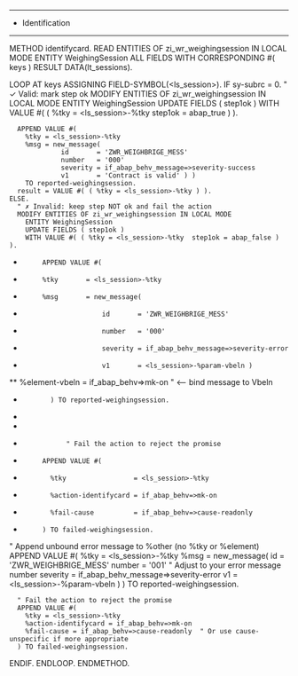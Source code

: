 ***********************************************************************************************************************
* Identification
***********************************************************************************************************************
  METHOD identifycard.
  READ ENTITIES OF zi_wr_weighingsession IN LOCAL MODE
    ENTITY WeighingSession
    ALL FIELDS WITH CORRESPONDING #( keys )
    RESULT DATA(lt_sessions).

  LOOP AT keys ASSIGNING FIELD-SYMBOL(<ls_session>).
    IF sy-subrc = 0.
      " ✓ Valid: mark step ok
      MODIFY ENTITIES OF zi_wr_weighingsession IN LOCAL MODE
        ENTITY WeighingSession
        UPDATE FIELDS ( step1ok )
        WITH VALUE #( ( %tky = <ls_session>-%tky  step1ok = abap_true ) ).

      APPEND VALUE #(
        %tky = <ls_session>-%tky
        %msg = new_message(
                 id       = 'ZWR_WEIGHBRIGE_MESS'
                 number   = '000'
                 severity = if_abap_behv_message=>severity-success
                 v1       = 'Contract is valid' ) )
        TO reported-weighingsession.
      result = VALUE #( ( %tky = <ls_session>-%tky ) ).
    ELSE.
      " ✗ Invalid: keep step NOT ok and fail the action
      MODIFY ENTITIES OF zi_wr_weighingsession IN LOCAL MODE
        ENTITY WeighingSession
        UPDATE FIELDS ( step1ok )
        WITH VALUE #( ( %tky = <ls_session>-%tky  step1ok = abap_false ) ).

*          APPEND VALUE #(
*          %tky       = <ls_session>-%tky
*          %msg       = new_message(
*                         id       = 'ZWR_WEIGHBRIGE_MESS'
*                         number   = '000'
*                         severity = if_abap_behv_message=>severity-error
*                         v1       = <ls_session>-%param-vbeln )
**              %element-vbeln = if_abap_behv=>mk-on                                 " <-- bind message to Vbeln
*            ) TO reported-weighingsession.
*
*
*                " Fail the action to reject the promise
*          APPEND VALUE #(
*            %tky                 = <ls_session>-%tky
*            %action-identifycard = if_abap_behv=>mk-on
*            %fail-cause          = if_abap_behv=>cause-readonly
*          ) TO failed-weighingsession.


" Append unbound error message to %other (no %tky or %element)
      APPEND VALUE #(
        %tky       = <ls_session>-%tky
        %msg = new_message(
                       id = 'ZWR_WEIGHBRIGE_MESS'
                       number = '001'  " Adjust to your error message number
                       severity = if_abap_behv_message=>severity-error
                       v1 = <ls_session>-%param-vbeln )
      ) TO reported-weighingsession.

      " Fail the action to reject the promise
      APPEND VALUE #(
        %tky = <ls_session>-%tky
        %action-identifycard = if_abap_behv=>mk-on
        %fail-cause = if_abap_behv=>cause-readonly  " Or use cause-unspecific if more appropriate
      ) TO failed-weighingsession.


   ENDIF.
  ENDLOOP.
ENDMETHOD.
